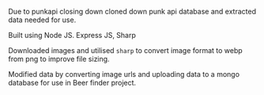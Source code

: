 Due to punkapi closing down cloned down punk api database and extracted data needed for use.

Built using Node JS. Express JS, Sharp

Downloaded images and utilised `sharp` to convert image format to webp from png to improve file sizing.

Modified data by converting image urls and uploading data to a mongo database for use in Beer finder project.